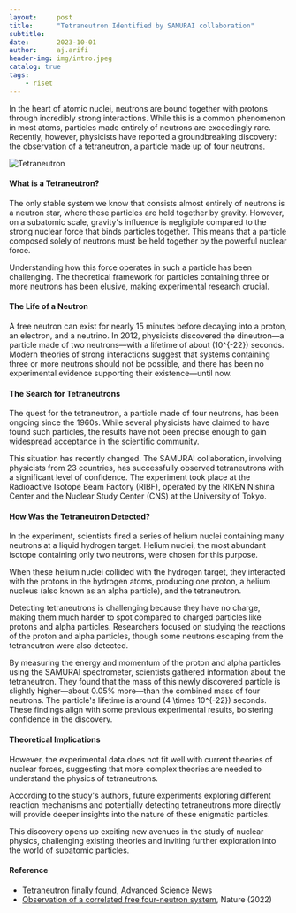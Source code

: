 ```yaml
---
layout:     post
title:      "Tetraneutron Identified by SAMURAI collaboration"
subtitle:   
date:       2023-10-01
author:     aj.arifi
header-img: img/intro.jpeg
catalog: true
tags:
    - riset
---
```



In the heart of atomic nuclei, neutrons are bound together with protons through incredibly strong interactions. While this is a common phenomenon in most atoms, particles made entirely of neutrons are exceedingly rare. Recently, however, physicists have reported a groundbreaking discovery: the observation of a tetraneutron, a particle made up of four neutrons.

![Tetraneutron](https://www.scinexx.de/wp-content/uploads/0/1/01-31778-tetraneutron.jpg)

#### What is a Tetraneutron?

The only stable system we know that consists almost entirely of neutrons is a neutron star, where these particles are held together by gravity. However, on a subatomic scale, gravity's influence is negligible compared to the strong nuclear force that binds particles together. This means that a particle composed solely of neutrons must be held together by the powerful nuclear force.

Understanding how this force operates in such a particle has been challenging. The theoretical framework for particles containing three or more neutrons has been elusive, making experimental research crucial.

#### The Life of a Neutron

A free neutron can exist for nearly 15 minutes before decaying into a proton, an electron, and a neutrino. In 2012, physicists discovered the dineutron—a particle made of two neutrons—with a lifetime of about \(10^{-22}\) seconds. Modern theories of strong interactions suggest that systems containing three or more neutrons should not be possible, and there has been no experimental evidence supporting their existence—until now.

#### The Search for Tetraneutrons

The quest for the tetraneutron, a particle made of four neutrons, has been ongoing since the 1960s. While several physicists have claimed to have found such particles, the results have not been precise enough to gain widespread acceptance in the scientific community.

This situation has recently changed. The SAMURAI collaboration, involving physicists from 23 countries, has successfully observed tetraneutrons with a significant level of confidence. The experiment took place at the Radioactive Isotope Beam Factory (RIBF), operated by the RIKEN Nishina Center and the Nuclear Study Center (CNS) at the University of Tokyo.

#### How Was the Tetraneutron Detected?

In the experiment, scientists fired a series of helium nuclei containing many neutrons at a liquid hydrogen target. Helium nuclei, the most abundant isotope containing only two neutrons, were chosen for this purpose.

When these helium nuclei collided with the hydrogen target, they interacted with the protons in the hydrogen atoms, producing one proton, a helium nucleus (also known as an alpha particle), and the tetraneutron.

Detecting tetraneutrons is challenging because they have no charge, making them much harder to spot compared to charged particles like protons and alpha particles. Researchers focused on studying the reactions of the proton and alpha particles, though some neutrons escaping from the tetraneutron were also detected.

By measuring the energy and momentum of the proton and alpha particles using the SAMURAI spectrometer, scientists gathered information about the tetraneutron. They found that the mass of this newly discovered particle is slightly higher—about 0.05% more—than the combined mass of four neutrons. The particle's lifetime is around \(4 \times 10^{-22}\) seconds. These findings align with some previous experimental results, bolstering confidence in the discovery.

#### Theoretical Implications

However, the experimental data does not fit well with current theories of nuclear forces, suggesting that more complex theories are needed to understand the physics of tetraneutrons.

According to the study's authors, future experiments exploring different reaction mechanisms and potentially detecting tetraneutrons more directly will provide deeper insights into the nature of these enigmatic particles. 

This discovery opens up exciting new avenues in the study of nuclear physics, challenging existing theories and inviting further exploration into the world of subatomic particles.

#### Reference

* [Tetraneutron finally found](https://www.advancedsciencenews.com/tetraneutron-finally-found/), Advanced Science News
* [Observation of a correlated free four-neutron system](https://www.nature.com/articles/s41586-022-04827-6), Nature (2022)



